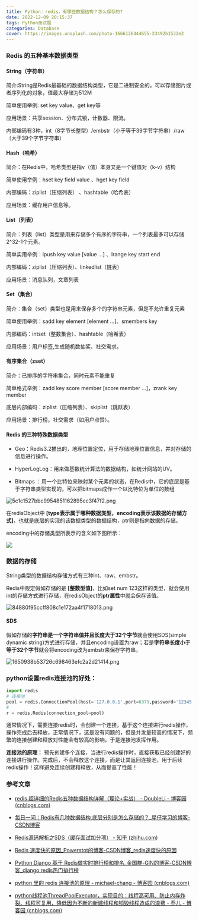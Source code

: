 ```yaml
---
title: Python：redis，有哪些数据结构？怎么保存的?
date: 2022-12-09 20:15:37
tags: Python面试题
categories: Database
cover: https://images.unsplash.com/photo-1666126444655-23492b1532e2
---
```


### Redis 的五种基本数据类型

#### String（字符串）

简介:String是Redis最基础的数据结构类型，它是二进制安全的，可以存储图片或者序列化的对象，值最大存储为512M

简单使用举例: set key value、get key等

应用场景：共享session、分布式锁，计数器、限流。

内部编码有3种，int（8字节长整型）/embstr（小于等于39字节字符串）/raw（大于39个字节字符串）

#### Hash（哈希）

简介：在Redis中，哈希类型是指v（值）本身又是一个键值对（k-v）结构

简单使用举例：hset key field value 、hget key field

内部编码：ziplist（压缩列表） 、hashtable（哈希表）

应用场景：缓存用户信息等。

#### List（列表）

简介：列表（list）类型是用来存储多个有序的字符串，一个列表最多可以存储2^32-1个元素。

简单实用举例：lpush key value [value ...] 、lrange key start end

内部编码：ziplist（压缩列表）、linkedlist（链表）

应用场景：消息队列，文章列表

#### Set（集合）

简介：集合（set）类型也是用来保存多个的字符串元素，但是不允许重复元素

简单使用举例：sadd key element [element ...]、smembers key

内部编码：intset（整数集合）、hashtable（哈希表）

应用场景：用户标签,生成随机数抽奖、社交需求。

#### 有序集合（zset）

简介：已排序的字符串集合，同时元素不能重复

简单格式举例：zadd key score member [score member ...]，zrank key member

底层内部编码：ziplist（压缩列表）、skiplist（跳跃表）

应用场景：排行榜，社交需求（如用户点赞）。

#### Redis 的三种特殊数据类型

- Geo：Redis3.2推出的，地理位置定位，用于存储地理位置信息，并对存储的信息进行操作。

- HyperLogLog：用来做基数统计算法的数据结构，如统计网站的UV。

- Bitmaps ：用一个比特位来映射某个元素的状态，在Redis中，它的底层是基于字符串类型实现的，可以把bitmaps成作一个以比特位为单位的数组

![5c1c1527bbc9954851162895ec3f47f2.png](https://img-blog.csdnimg.cn/img_convert/5c1c1527bbc9954851162895ec3f47f2.png)

在redisObject中 **[type表示属于哪种数据类型，encoding表示该数据的存储方式]**，也就是底层的实现的该数据类型的数据结构，ptr则是指向数据的存储。

encoding中的存储类型所表示的含义如下图所示：

![](https://img-blog.csdnimg.cn/img_convert/9ae120adbd08bc2393d0bd846714e4dd.png)

### 数据的存储

String类型的数据结构存储方式有三种int、raw、embstr。

Redis中规定假如存储的是 **[整数型值]**，比如set num 123这样的类型，就会使用 int的存储方式进行存储，在redisObject的**ptr属性**中就会保存该值。

![84880f95ccff808c1e172aa4f1718013.png](https://img-blog.csdnimg.cn/img_convert/84880f95ccff808c1e172aa4f1718013.png)

#### SDS

假如存储的**字符串是一个字符串值并且长度大于32个字节**就会使用SDS(simple dynamic string)方式进行存储，并且encoding设置为raw；若是**字符串长度小于等于32个字节**就会将encoding改为embstr来保存字符串。

![1650938b53726c698463efc2a2d21414.png](https://img-blog.csdnimg.cn/img_convert/1650938b53726c698463efc2a2d21414.png)



### python设置redis连接池的好处：

```python
import redis
# 连接池
pool = redis.ConnectionPool(host='127.0.0.1',port=6379,password='12345')
# 
r = redis.Redis(connection_pool=pool)
```

通常情况下，需要连接redis时，会创建一个连接，基于这个连接进行redis操作，操作完成后去释放，正常情况下，这是没有问题的，但是并发量较高的情况下，频繁的连接创建和释放对性能会有较高的影响，于是连接池发挥作用。


**连接池的原理：** 预先创建多个连接，当进行redis操作时，直接获取已经创建好的连接进行操作。完成后，不会释放这个连接，而是让其返回连接池，用于后续redis操作！这样避免连续创建和释放，从而提高了性能！ 

### 参考文章

- [redis 超详细的Redis五种数据结构详解（理论+实战） - DoubleLi - 博客园 (cnblogs.com)](https://www.cnblogs.com/lidabo/p/16673547.html)

- [每日一问：Redis有几种数据结构,底层分别是怎么存储的？_星仔学习的博客-CSDN博客](https://blog.csdn.net/u012868901/article/details/122926726)

- [Redis源码解析之SDS（缓存面试加分项） - 知乎 (zhihu.com)](https://zhuanlan.zhihu.com/p/467043930)

- [Redis 速度快的原因_Powerstot的博客-CSDN博客_redis速度快的原因](https://blog.csdn.net/weixin_45813747/article/details/124973783)

- [Python Django 基于 Redis做实时排行榜和排名_金国群-GIN的博客-CSDN博客_django redis热门排行榜](https://blog.csdn.net/weixin_43275654/article/details/109649161)

- [python 里的 redis 连接池的原理 - michael-chang - 博客园 (cnblogs.com)](https://www.cnblogs.com/changwenjun-666/p/11382035.html)

- [python线程池ThreadPoolExecutor，实现目的：线程高可用、防止内存炸裂、线程可复用，降低因为不断的新建线程和销毁线程造成的浪费 - 乔儿 - 博客园 (cnblogs.com)](https://www.cnblogs.com/qiaoer1993/p/14268000.html)

